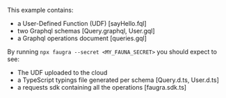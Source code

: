 This example contains:

- a User-Defined Function (UDF) [sayHello.fql]
- two Graphql schemas [Query.graphql, User.gql]
- a Graphql operations document [queries.gql]

By running `npx faugra --secret <MY_FAUNA_SECRET>` you should expect to see:

- The UDF uploaded to the cloud
- a TypeScript typings file generated per schema [Query.d.ts, User.d.ts]
- a requests sdk containing all the operations [faugra.sdk.ts]
